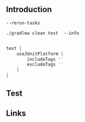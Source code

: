 ## Introduction


```shell
--rerun-tasks
```

```shell
./gradlew clean test  --info
```

```groovy

test {
    useJUnitPlatform {
        includeTags ''
        excludeTags ''
    }
}

```


## Test

## Links
